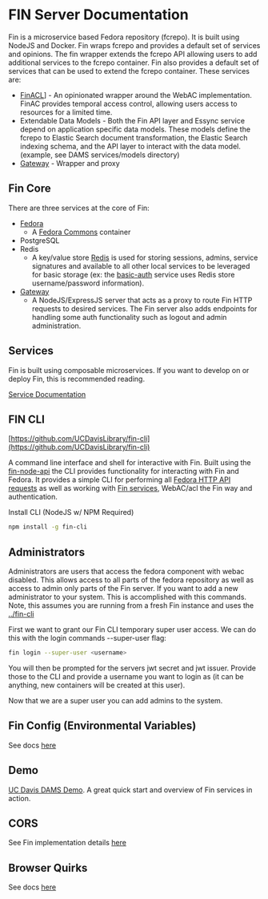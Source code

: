 # FIN Server Documentation

Fin is a microservice based Fedora repository (fcrepo).  It is built using NodeJS and Docker.  Fin wraps fcrepo and provides a default set of services and opinions.  The fin wrapper extends the fcrepo API allowing users to add additional services to the fcrepo container.  Fin also provides a default set of services that can be used to extend the fcrepo container.  These services are:
 - [FinACL](../services/fin-acl)] - An opinionated wrapper around the WebAC implementation.  FinAC provides temporal access control, allowing users access to resources for a limited time.
 - Extendable Data Models - Both the Fin API layer and Essync service depend on application specific data models.  These models define the fcrepo to Elastic Search document transformation, the Elastic Search indexing schema, and the API layer to interact with the data model. (example, see DAMS services/models directory)
 - [Gateway](../services/gateway) - Wrapper and proxy

## Fin Core

There are three services at the core of Fin:

- [Fedora](../serivces/fcrepo)
  - A [Fedora Commons](https://wiki.duraspace.org/display/FEDORA6x/) container
- PostgreSQL
- Redis
  - A key/value store [Redis](https://redis.io/) is used for storing sessions, admins, service signatures and available to all other local services to be leveraged for basic storage (ex: the [basic-auth](../services/basic-auth) service uses Redis store username/password information).
- [Gateway](../services/gateway)
  - A NodeJS/ExpressJS server that acts as a proxy to route Fin HTTP requests to desired services.  The Fin server also adds endpoints for handling some auth functionality such as logout and admin administration.

## Services

Fin is built using composable microservices.  If you want to develop on or deploy Fin, this is recommended reading.

[Service Documentation](../services/README.md)

## FIN CLI

[https://github.com/UCDavisLibrary/fin-cli](https://github.com/UCDavisLibrary/fin-cli)

A command line interface and shell for interactive with Fin.  Built using the [fin-node-api](https://github.com/UCDavisLibrary/fin-node-api) the CLI provides functionality for interacting with Fin and Fedora.  It provides a simple CLI for performing all [Fedora HTTP API requests](https://wiki.duraspace.org/display/FEDORA4x/RESTful+HTTP+API) as well as working with [Fin services](../services/README.md), WebAC/acl the Fin way and authentication.

Install CLI (NodeJS w/ NPM Required)

```bash
npm install -g fin-cli
```

## Administrators

Administrators are users that access the fedora component with webac disabled. This allows access to all parts of the fedora repository as well as access to admin only parts of the Fin server.  If you  want to add a new administrator to your system.  This is accomplished with this commands.  Note, this assumes you are running from a fresh Fin instance and uses the [../fin-cli](../fin-cli)

First we want to grant our Fin CLI temporary super user access.  We can do this with the login commands --super-user flag:

```bash
fin login --super-user <username>
```

You will then be prompted for the servers jwt secret and jwt issuer.  Provide those to the CLI and provide a username you want to login as (it can be anything, new containers will be created at this user).

Now that we are a super user you can add admins to the system.

## Fin Config (Environmental Variables)

See docs [here](env-config.md)

## Demo

[UC Davis DAMS Demo](../docker/ucd-dams/README.md).  A great quick start and overview of Fin services in action.

## CORS

See Fin implementation details [here](cors.md)

## Browser Quirks

See docs [here](browser-quirks.md)
